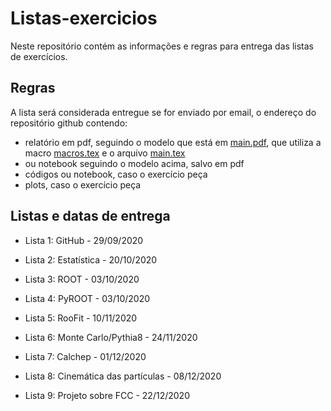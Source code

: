 # Listas-exercicios

Neste repositório contém as informações e regras para entrega das listas de exercícios.

## Regras

A lista será considerada entregue se for enviado por email, o endereço do repositório github contendo:

* relatório em pdf, seguindo o modelo que está em [main.pdf](https://github.com/Analise-Dados-FAE/Listas-exercicios/blob/main/main.pdf), que utiliza a macro [macros.tex](https://github.com/Analise-Dados-FAE/Listas-exercicios/blob/main/macros.tex) e o arquivo [main.tex](https://github.com/Analise-Dados-FAE/Listas-exercicios/blob/main/main.tex)
* ou notebook seguindo o modelo acima, salvo em pdf
* códigos ou notebook, caso o exercício peça
* plots, caso o exercício peça

## Listas e datas de entrega

 * Lista 1: GitHub - 29/09/2020
 
 * Lista 2: Estatística - 20/10/2020
 
 * Lista 3: ROOT - 03/10/2020
 
 * Lista 4: PyROOT - 03/10/2020
 
 * Lista 5: RooFit - 10/11/2020
 
 * Lista 6: Monte Carlo/Pythia8 - 24/11/2020
 
 * Lista 7: Calchep - 01/12/2020
 
 * Lista 8: Cinemática das partículas - 08/12/2020
            
 * Lista 9: Projeto sobre FCC - 22/12/2020
 

 
